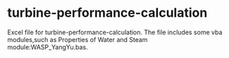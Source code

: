 # turbine-performance-calculation
Excel file for turbine-performance-calculation.
The file includes some vba modules,such as Properties of Water and Steam module:WASP_YangYu.bas.
